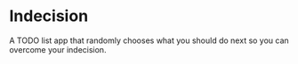 # Indecision

A TODO list app that randomly chooses what you should do next so you can overcome your indecision.